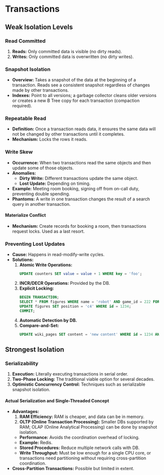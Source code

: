 # Transactions

## Weak Isolation Levels

### Read Committed

1. **Reads:** Only committed data is visible (no dirty reads).
2. **Writes:** Only committed data is overwritten (no dirty writes).

### Snapshot Isolation

- **Overview:** Takes a snapshot of the data at the beginning of a transaction. Reads see a consistent snapshot regardless of changes made by other transactions.
- **Indexes:** Point to all versions; a garbage collector cleans older versions or creates a new B Tree copy for each transaction (compaction required).

### Repeatable Read

- **Definition:** Once a transaction reads data, it ensures the same data will not be changed by other transactions until it completes.
- **Mechanism:** Locks the rows it reads.

### Write Skew

- **Occurrence:** When two transactions read the same objects and then update some of those objects.
- **Anomalies:**
  - **Dirty Write:** Different transactions update the same object.
  - **Lost Update:** Depending on timing.
- **Example:** Meeting room booking, signing off from on-call duty, preventing double spending.
- **Phantoms:** A write in one transaction changes the result of a search query in another transaction.

#### Materialize Conflict

- **Mechanism:** Create records for booking a room, then transactions request locks. Used as a last resort.

### Preventing Lost Updates

- **Cause:** Happens in read-modify-write cycles.
- **Solutions:**
  1. **Atomic Write Operations:**
     ```sql
     UPDATE counters SET value = value + 1 WHERE key = 'foo';
     ```
  2. **INCR/DECR Operations:** Provided by the DB.
  3. **Explicit Locking:**
     ```sql
     BEGIN TRANSACTION;
     SELECT * FROM figures WHERE name = 'robot' AND game_id = 222 FOR UPDATE;
     UPDATE figures SET position = 'c4' WHERE id = 1234;
     COMMIT;
     ```
  4. **Automatic Detection by DB.**
  5. **Compare-and-Set:**
     ```sql
     UPDATE wiki_pages SET content = 'new content' WHERE id = 1234 AND content = 'old content';
     ```

## Strongest Isolation

### Serializability

1. **Execution:** Literally executing transactions in serial order.
2. **Two-Phase Locking:** The traditional viable option for several decades.
3. **Optimistic Concurrency Control:** Techniques such as serializable snapshot isolation.

#### Actual Serialization and Single-Threaded Concept

- **Advantages:**
  1. **RAM Efficiency:** RAM is cheaper, and data can be in memory.
  2. **OLTP (Online Transaction Processing):** Smaller DBs supported by RAM; OLAP (Online Analytical Processing) can be done by snapshot isolation.
  - **Performance:** Avoids the coordination overhead of locking.
  - **Example:** Redis.
  - **Stored Procedures:** Reduce multiple network calls with DB.
  - **Write Throughput:** Must be low enough for a single CPU core, or transactions need partitioning without requiring cross-partition coordination.
- **Cross-Partition Transactions:** Possible but limited in extent.
